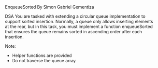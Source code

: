 EnqueueSorted
By Simon Gabriel Gementiza

DSA
You are tasked with extending a circular queue implementation to support sorted insertion. Normally, a queue only allows inserting elements at the rear, but in this task, you must implement a function enqueueSorted that ensures the queue remains sorted in ascending order after each insertion.

Note:
- Helper functions are provided
- Do not traverse the queue array